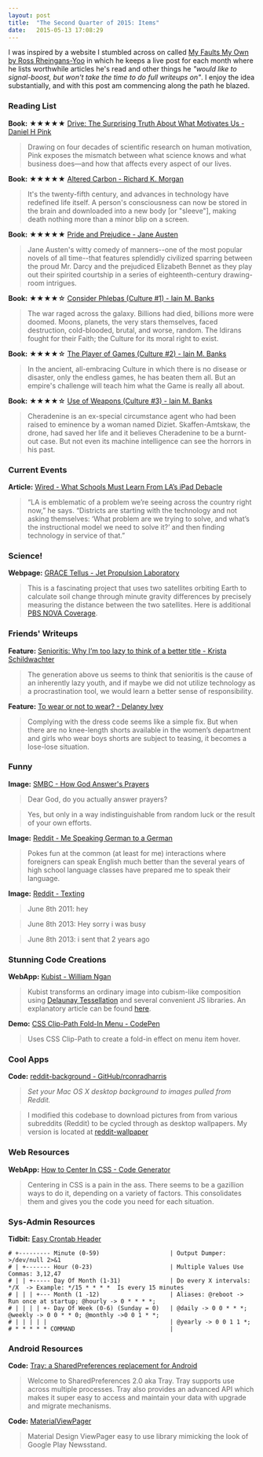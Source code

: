 ```yaml
---
layout: post
title:  "The Second Quarter of 2015: Items"
date:   2015-05-13 17:08:29
---
```


I was inspired by a website I stumbled across on called [My Faults My Own by Ross Rheingans-Yoo](http://blog.rossry.net/reading/) in which he keeps a live post for each month where he lists worthwhile articles he's read and other things he _"would like to signal-boost, but won't take the time to do full writeups on"_. I enjoy the idea substantially, and with this post am commencing along the path he blazed.

<!--
For my future reference, here are the appropriate tags that can be used:
 - Blog
 - Book
 - Feature
 - Article
 - Webpage
 - Tweet
 - Image
 - Tutorial
 - Documentation
 - Tidbit
 - WebApp
 - Demo
 - Code
 - ... (add more as needed)

The format should be as follows:

	### HEADER_ABOUT_THE_GENERAL_IDEA_OF_FOLLOWING_LINKS

	**TAG_TYPE:** [LINK_TITLE](LINK_URL)
	> QUOTE_FROM_THE_LINK_OR_DESCRIPTION

	**TAG_TYPE:** [LINK_TITLE](LINK_URL)
	> QUOTE_FROM_THE_LINK_OR_DESCRIPTION

Let's see how this works out!
-->

### Reading List

**Book:** ★★★★★ [Drive: The Surprising Truth About What Motivates Us - Daniel H Pink](https://www.goodreads.com/book/show/6452796-drive)

> Drawing on four decades of scientific research on human motivation, Pink exposes the mismatch between what science knows and what business does—and how that affects every aspect of our lives.

<!--break-->

**Book:** ★★★★★ [Altered Carbon - Richard K. Morgan](https://www.goodreads.com/book/show/40445.Altered_Carbon)

> It's the twenty-fifth century, and advances in technology have redefined life itself. A person's consciousness can now be stored in the brain and downloaded into a new body [or "sleeve"], making death nothing more than a minor blip on a screen.

**Book:** ★★★★★ [Pride and Prejudice - Jane Austen](https://www.goodreads.com/book/show/1885.Pride_and_Prejudice)

> Jane Austen's witty comedy of manners--one of the most popular novels of all time--that features splendidly civilized sparring between the proud Mr. Darcy and the prejudiced Elizabeth Bennet as they play out their spirited courtship in a series of eighteenth-century drawing-room intrigues.

**Book:** ★★★★☆ [Consider Phlebas (Culture #1) - Iain M. Banks](https://www.goodreads.com/book/show/8935689-consider-phlebas)

> The war raged across the galaxy. Billions had died, billions more were doomed. Moons, planets, the very stars themselves, faced destruction, cold-blooded, brutal, and worse, random. The Idirans fought for their Faith; the Culture for its moral right to exist.

**Book:** ★★★★☆ [The Player of Games (Culture #2) - Iain M. Banks](https://www.goodreads.com/book/show/18630.The_Player_of_Games)
> In the ancient, all-embracing Culture in which there is no disease or disaster, only the endless games, he has beaten them all. But an empire's challenge will teach him what the Game is really all about.

**Book:** ★★★★☆ [Use of Weapons (Culture #3) - Iain M. Banks](https://www.goodreads.com/book/show/12007.Use_of_Weapons)

> Cheradenine is an ex-special circumstance agent who had been raised to eminence by a woman named Diziet. Skaffen-Amtskaw, the drone, had saved her life and it believes Cheradenine to be a burnt-out case. But not even its machine intelligence can see the horrors in his past.

### Current Events

**Article:** [Wired - What Schools Must Learn From LA’s iPad Debacle](http://www.wired.com/2015/05/los-angeles-edtech/)

> “LA is emblematic of a problem we’re seeing across the country right now,” he says. “Districts are starting with the technology and not asking themselves: ‘What problem are we trying to solve, and what’s the instructional model we need to solve it?’ and then finding technology in service of that.”

### Science!

**Webpage:** [GRACE Tellus - Jet Propulsion Laboratory](http://grace.jpl.nasa.gov/)

> This is a fascinating project that uses two satellites orbiting Earth to calculate soil change through minute gravity differences by precisely measuring the distance between the two satellites. Here is additional [PBS NOVA Coverage](http://www.pbs.org/wgbh/nova/next/earth/space-weighing-groundwater-lost-irrigation/).

### Friends' Writeups

**Feature:** [Senioritis: Why I’m too lazy to think of a better title - Krista Schildwachter](http://highschool.latimes.com/corona-del-mar-high-school/senioritis-why-im-too-lazy-to-think-of-a-better-title/)

> The generation above us seems to think that senioritis is the cause of an inherently lazy youth, and if maybe we did not utilize technology as a procrastination tool, we would learn a better sense of responsibility.

**Feature:** [To wear or not to wear? - Delaney Ivey](http://highschool.latimes.com/corona-del-mar-high-school/to-wear-or-not-to-wear/)

> Complying with the dress code seems like a simple fix. But when there are no knee-length shorts available in the women’s department and girls who wear boys shorts are subject to teasing, it becomes a lose-lose situation.

### Funny

**Image:** [SMBC - How God Answer's Prayers](http://smbc-comics.com/comics/20090709.gif)

> Dear God, do you actually answer prayers?

> Yes, but only in a way indistinguishable from random luck or the result of your own efforts.

**Image:** [Reddit - Me Speaking German to a German](https://i.imgur.com/9gBL1nN.jpg)

> Pokes fun at the common (at least for me) interactions where foreigners can speak English much better than the several years of high school language classes have prepared me to speak their language.

**Image:** [Reddit - Texting](http://i.imgur.com/9NyOZnT.png)

> June 8th 2011: hey

> June 8th 2013: Hey sorry i was busy

> June 8th 2013: i sent that 2 years ago

### Stunning Code Creations

**WebApp:** [Kubist - William Ngan](http://williamngan.github.io/kubist/)

> Kubist transforms an ordinary image into cubism-like composition using [Delaunay Tessellation](http://en.wikipedia.org/wiki/Delaunay_triangulation) and several convenient JS libraries. An explanatory article can be found [here](https://medium.com/@williamngan/kubist-6ed1d8025806).

**Demo:** [CSS Clip-Path Fold-In Menu - CodePen](http://codepen.io/drewminns/pen/vEZOeq)

> Uses CSS Clip-Path to create a fold-in effect on menu item hover.

### Cool Apps

**Code:** [reddit-background - GitHub/rconradharris](https://github.com/rconradharris/reddit-background)

> _Set your Mac OS X desktop background to images pulled from Reddit._

> I modified this codebase to download pictures from from various subreddits (Reddit) to be cycled through as desktop wallpapers. My version is located at [reddit-wallpaper](https://github.com/awendland/reddit-wallpaper)

### Web Resources

**WebApp:** [How to Center In CSS - Code Generator](http://howtocenterincss.com/)

> Centering in CSS is a pain in the ass. There seems to be a gazillion ways to do it, depending on a variety of factors. This consolidates them and gives you the code you need for each situation.

### Sys-Admin Resources

**Tidbit:** [Easy Crontab Header](http://www.velvetcache.org/2008/01/10/easy-crontab-header)

	# +--------- Minute (0-59)                    | Output Dumper: >/dev/null 2>&1
	# | +------- Hour (0-23)                      | Multiple Values Use Commas: 3,12,47
	# | | +----- Day Of Month (1-31)              | Do every X intervals: */X  -> Example: */15 * * * *  Is every 15 minutes
	# | | | +--- Month (1 -12)                    | Aliases: @reboot -> Run once at startup; @hourly -> 0 * * * *;
	# | | | | +- Day Of Week (0-6) (Sunday = 0)   | @daily -> 0 0 * * *; @weekly -> 0 0 * * 0; @monthly ->0 0 1 * *;
	# | | | | |                                   | @yearly -> 0 0 1 1 *;
	# * * * * * COMMAND                           |

### Android Resources

**Code:** [Tray: a SharedPreferences replacement for Android](https://github.com/grandcentrix/tray/)

> Welcome to SharedPreferences 2.0 aka Tray. Tray supports use across multiple processes. Tray also provides an advanced API which makes it super easy to access and maintain your data with upgrade and migrate mechanisms.

**Code:** [MaterialViewPager](https://github.com/grandcentrix/tray/)

> Material Design ViewPager easy to use library mimicking the look of Google Play Newsstand.